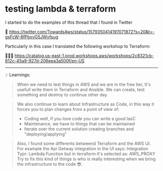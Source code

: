 # testing lambda & terraform

I started to do the examples of this thread that I found in Twitter 

🧵 https://twitter.com/TowardsAws/status/1579350414197071872?s=20&t=-gxFcW-8fPbxvG5JWyfsug 

Particularly in this case I translated the following workshop to Terraform:

🧑🏻‍💻 https://catalog.us-east-1.prod.workshops.aws/workshops/2c8321cb-812c-45a9-927d-206eea3a500f/en-US

----

💡 Learnings: 

> When we need to test things in AWS and we are in the free tier, It's usefull write them in Terraform and Ansible. We can create, test something and destroy to continue other day.

> We also continue to learn about Infrastructure as Code, in this way it forces you to plan changes from a point of view of:
> - Coding well, if you love code you can write a good IasC
> - Maintenance, we have to things that can be maintained
> - Iterate over the current solution creating branches and "deploying/applying"

> Also, I found some differents betweend Terraform and the AWS UI. For example the Api Getway integration in the UI says:
> Integration Typr: Lambda Function
> but in terraform it's selected as: AWS_PROXY
> Try to fix this kind of things is who is really interesting when we bring the infrastructure to the code 😎.
